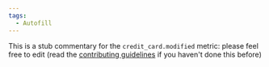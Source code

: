 ```yaml
---
tags:
  - Autofill
---
```


This is a stub commentary for the `credit_card.modified` metric: please feel free to edit (read the
[contributing guidelines](https://github.com/mozilla/glean-annotations/blob/main/CONTRIBUTING.md)
if you haven't done this before)
